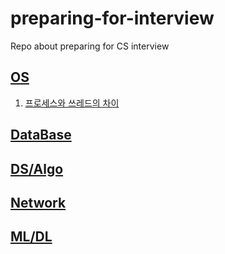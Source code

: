 # preparing-for-interview
Repo about preparing for CS interview


## [OS](./OS)
  
  1. [프로세스와 쓰레드의 차이](./OS/1.%20process%20%26%20thread)

## [DataBase](./DataBase)

## [DS/Algo](./DS_Algo)

## [Network](./Network)

## [ML/DL](./ML_DL)
